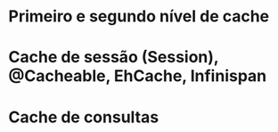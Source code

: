 # Primeiro e segundo nível de cache

# Cache de sessão (Session), @Cacheable, EhCache, Infinispan

# Cache de consultas